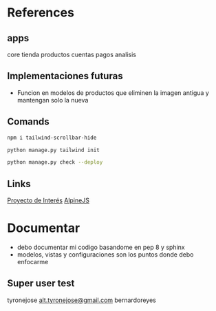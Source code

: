 # References

## apps

core
tienda
productos
cuentas
pagos
analisis

## Implementaciones futuras

- Funcion en modelos de productos que eliminen la imagen antigua y mantengan solo la nueva

## Comands

```bash
npm i tailwind-scrollbar-hide
```

```bash
python manage.py tailwind init
```

```bash
python manage.py check --deploy
```

## Links

[Proyecto de Interés](https://youtu.be/RF-A7lBUnmY)
[AlpineJS](https://alpinejs.dev/start-here)

# Documentar

- debo documentar mi codigo basandome en pep 8 y sphinx
- modelos, vistas y configuraciones son los puntos donde debo enfocarme

## Super user test

tyronejose
alt.tyronejose@gmail.com
bernardoreyes
